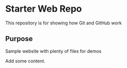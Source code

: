 # Starter Web Repo

This repository is for showing how Git and GitHub work

## Purpose

Sample website with plenty of files for demos

Add some content.